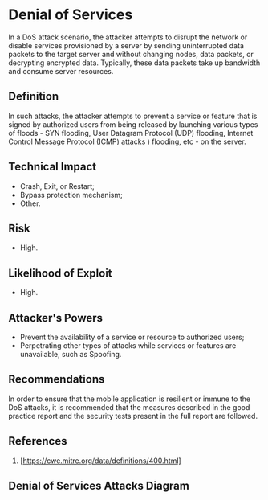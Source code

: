 # Denial of Services

In a DoS attack scenario, the attacker attempts to disrupt the network or disable services provisioned by a server by sending uninterrupted data packets to the target server and without changing nodes, data packets, or decrypting encrypted data. Typically, these data packets take up bandwidth and consume server resources.

## Definition

In such attacks, the attacker attempts to prevent a service or feature that is signed by authorized users from being released by launching various types of floods - SYN flooding, User Datagram Protocol (UDP) flooding, Internet Control Message Protocol (ICMP) attacks ) flooding, etc - on the server.

## Technical Impact
  * Crash, Exit, or Restart;
  * Bypass protection mechanism;
  * Other.

## Risk
  * High.

## Likelihood of Exploit
  * High.

## Attacker's Powers

 * Prevent the availability of a service or resource to authorized users;
 * Perpetrating other types of attacks while services or features are unavailable, such as Spoofing.

## Recommendations

In order to ensure that the mobile application is resilient or immune to the DoS attacks, it is recommended that the measures described in the good practice report and the security tests present in the full report are followed.

## References
1. [https://cwe.mitre.org/data/definitions/400.html]

## Denial of Services Attacks Diagram


